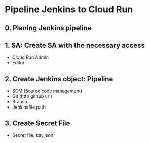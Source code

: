 # Pipeline Jenkins to Cloud Run

## 0. Planing Jenkins pipeline

## 1. SA: Create SA with the necessary access

- Cloud Run Admin
- Editor

## 2. Create Jenkins object: Pipeline

- SCM (Source code management)
- Git (http github url)
- Branch
- Jenkinsfile path

## 3. Create Secret File

- Secret file: key.json
